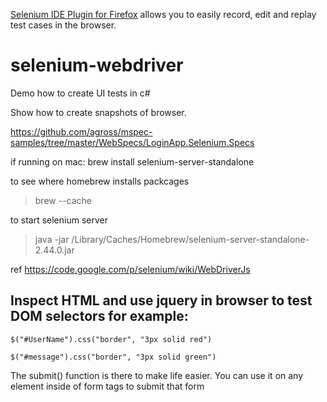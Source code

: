 
[Selenium IDE Plugin for Firefox](http://release.seleniumhq.org/selenium-ide/2.8.0/selenium-ide-2.8.0.xpi) allows you to easily record, edit and replay test cases in the browser.

# selenium-webdriver

Demo how to create UI tests in c#

Show how to create snapshots of browser.

https://github.com/agross/mspec-samples/tree/master/WebSpecs/LoginApp.Selenium.Specs


if running on mac:
brew install selenium-server-standalone

to see where homebrew installs packcages
> brew --cache

to start selenium server
> java -jar /Library/Caches/Homebrew/selenium-server-standalone-2.44.0.jar


ref
https://code.google.com/p/selenium/wiki/WebDriverJs

## Inspect HTML and use jquery in browser to test DOM selectors for example:

```
$("#UserName").css("border", "3px solid red")

$("#message").css("border", "3px solid green")
```

The submit() function is there to make life easier. You can use it on any element inside of form tags to submit that form
